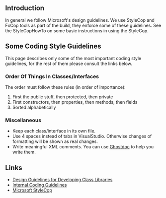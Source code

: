 ## Introduction ##
In general we follow Microsoft's design guidelines. We use StyleCop and FxCop tools as part of the build, they enforce some of these guidelines. See the StyleCopHowTo on some basic instructions in using the StyleCop.

## Some Coding Style Guidelines ##
This page describes only some of the most important coding style guidelines, for the rest of them please consult the links below.

### Order Of Things In Classes/Interfaces ###
The order must follow these rules (in order of importance):
  1. First the public stuff, then protected, then private
  1. First constructors, then properties, then methods, then fields
  1. Sorted alphabetically

### Miscellaneous ###
  * Keep each class/interface in its own file.
  * Use 4 spaces instead of tabs in VisualStudio. Otherwise changes of formatting will be shown as real changes.
  * Write meaningful XML comments. You can use [Ghostdoc](http://www.roland-weigelt.de/ghostdoc/) to help you write them.


## Links ##
  * [Design Guidelines for Developing Class Libraries](http://msdn.microsoft.com/en-us/library/ms229042.aspx)
  * [Internal Coding Guidelines](http://blogs.msdn.com/brada/articles/361363.aspx)
  * [Microsoft StyleCop](http://code.msdn.microsoft.com/sourceanalysis)
